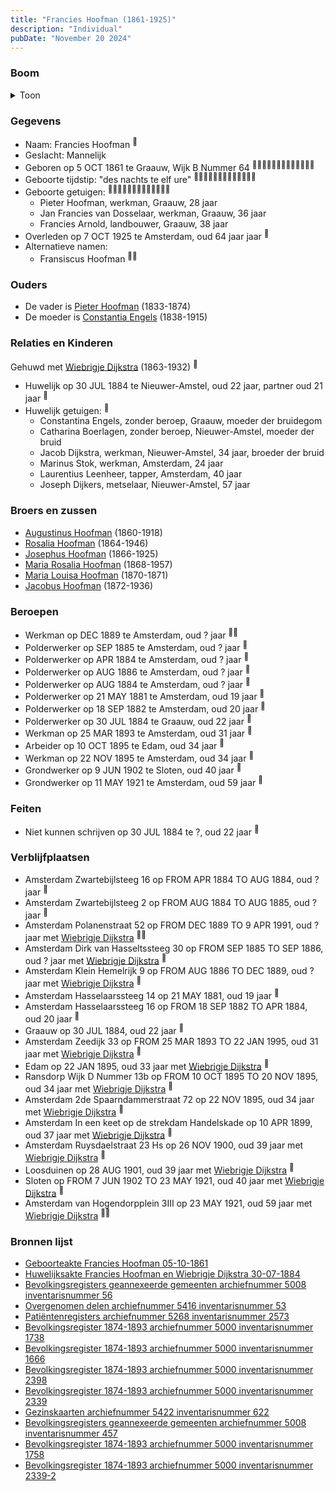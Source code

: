 ```yaml
---
title: "Francies Hoofman (1861-1925)"
description: "Individual"
pubDate: "November 20 2024"
---
```


### Boom
<details><summary>Toon</summary>

![test](https://www.plantuml.com/plantuml/svg/ZPDFRzf04CNl-ob6oQ7j8PBDuXWGGW42RQg6H5NIgYUqjYUmOV-WtQK8HNptZcC3gHA5tApPVRE_UMzyuODmOQKLymjfbi893Pd85pDdLwOOMcKT12UCfoCqWSrbWP1Bbokilb4lmmOqwWoThqe-e4CRDajaBxhcIdWFJmm01jOLwExcCbyOzBxRrKAQNWyuspBs2MwVd_AiKfpSIgI6yCtQ1otC2GWFLr4KnHpWTCJ7oNX0NPyU9AfY2zrE9hBDDBCXAEpqe0tN_PyGjpYd1YQWaTxZYzj-iL9gAamnpPtrFhC4H38Um-LeIBgq2L-T4AireTKyGsl8D1EaW96PeV87f2OXZGSZFkBl85rDxagW5dp-0WFyIrwPuq0nJ6v-GToEarSytSuQYqAQ6Lrh9F3zVaBjpwDdgZ5HHGcSAZcRXmqgPTT4jcMrWMTdzGrMunyAjP8AvL63izrpOzg6NA9_5KY3mpx9uy4aS3CiVJYFTmCTzI2j96qQig_B9Ik4BZUc1lijCNDozeXmAHyNdhPsXnQd7mg6lBtk_ocPE0pSIkiF1TEgDgpD6_zHlH4EZoYS7wHeDVVX9EdRuJJsuIGfgqSu5DW5ce9-sdy0)
</details>

### Gegevens
- Naam: Francies Hoofman <sup><a href="../s00028/" style="text-decoration:none" title="Geboorteakte Francies Hoofman 05-10-1861">:link:</a></sup>
- Geslacht: Mannelijk
- Geboren op 5 OCT 1861 te Graauw, Wijk B Nummer 64 <sup><a href="../s00028/" style="text-decoration:none" title="Geboorteakte Francies Hoofman 05-10-1861">:link:</a><a href="../s00248/" style="text-decoration:none" title="Overgenomen delen archiefnummer 5416 inventarisnummer 53">:link:</a><a href="../s00251/" style="text-decoration:none" title="Huwelijksakte Francies Hoofman en Wiebrigje Dijkstra 30-07-1884 ">:link:</a><a href="../s00304/" style="text-decoration:none" title="Bevolkingsregisters geannexeerde gemeenten archiefnummer 5008 inventarisnummer 56">:link:</a><a href="../s00307/" style="text-decoration:none" title="Patiëntenregisters archiefnummer 5268 inventarisnummer 2573">:link:</a><a href="../s00308/" style="text-decoration:none" title="Bevolkingsregister 1874-1893 archiefnummer 5000 inventarisnummer 1738">:link:</a><a href="../s00309/" style="text-decoration:none" title="Bevolkingsregister 1874-1893 archiefnummer 5000 inventarisnummer 1666">:link:</a><a href="../s00310/" style="text-decoration:none" title="Bevolkingsregister 1874-1893 archiefnummer 5000 inventarisnummer 2398">:link:</a><a href="../s00311/" style="text-decoration:none" title="Bevolkingsregister 1874-1893 archiefnummer 5000 inventarisnummer 2339">:link:</a><a href="../s00312/" style="text-decoration:none" title="Gezinskaarten archiefnummer 5422 inventarisnummer 622">:link:</a><a href="../s00313/" style="text-decoration:none" title="Bevolkingsregisters geannexeerde gemeenten archiefnummer 5008 inventarisnummer 457">:link:</a><a href="../s00314/" style="text-decoration:none" title="Bevolkingsregister 1874-1893 archiefnummer 5000 inventarisnummer 1758">:link:</a><a href="../s00315/" style="text-decoration:none" title="Bevolkingsregister 1874-1893 archiefnummer 5000 inventarisnummer 2339-2">:link:</a></sup>
- Geboorte tijdstip: "des nachts te elf ure" <sup><a href="../s00028/" style="text-decoration:none" title="Geboorteakte Francies Hoofman 05-10-1861">:link:</a><a href="../s00248/" style="text-decoration:none" title="Overgenomen delen archiefnummer 5416 inventarisnummer 53">:link:</a><a href="../s00251/" style="text-decoration:none" title="Huwelijksakte Francies Hoofman en Wiebrigje Dijkstra 30-07-1884 ">:link:</a><a href="../s00304/" style="text-decoration:none" title="Bevolkingsregisters geannexeerde gemeenten archiefnummer 5008 inventarisnummer 56">:link:</a><a href="../s00307/" style="text-decoration:none" title="Patiëntenregisters archiefnummer 5268 inventarisnummer 2573">:link:</a><a href="../s00308/" style="text-decoration:none" title="Bevolkingsregister 1874-1893 archiefnummer 5000 inventarisnummer 1738">:link:</a><a href="../s00309/" style="text-decoration:none" title="Bevolkingsregister 1874-1893 archiefnummer 5000 inventarisnummer 1666">:link:</a><a href="../s00310/" style="text-decoration:none" title="Bevolkingsregister 1874-1893 archiefnummer 5000 inventarisnummer 2398">:link:</a><a href="../s00311/" style="text-decoration:none" title="Bevolkingsregister 1874-1893 archiefnummer 5000 inventarisnummer 2339">:link:</a><a href="../s00312/" style="text-decoration:none" title="Gezinskaarten archiefnummer 5422 inventarisnummer 622">:link:</a><a href="../s00313/" style="text-decoration:none" title="Bevolkingsregisters geannexeerde gemeenten archiefnummer 5008 inventarisnummer 457">:link:</a><a href="../s00314/" style="text-decoration:none" title="Bevolkingsregister 1874-1893 archiefnummer 5000 inventarisnummer 1758">:link:</a><a href="../s00315/" style="text-decoration:none" title="Bevolkingsregister 1874-1893 archiefnummer 5000 inventarisnummer 2339-2">:link:</a></sup>
- Geboorte getuigen: <sup><a href="../s00028/" style="text-decoration:none" title="Geboorteakte Francies Hoofman 05-10-1861">:link:</a><a href="../s00248/" style="text-decoration:none" title="Overgenomen delen archiefnummer 5416 inventarisnummer 53">:link:</a><a href="../s00251/" style="text-decoration:none" title="Huwelijksakte Francies Hoofman en Wiebrigje Dijkstra 30-07-1884 ">:link:</a><a href="../s00304/" style="text-decoration:none" title="Bevolkingsregisters geannexeerde gemeenten archiefnummer 5008 inventarisnummer 56">:link:</a><a href="../s00307/" style="text-decoration:none" title="Patiëntenregisters archiefnummer 5268 inventarisnummer 2573">:link:</a><a href="../s00308/" style="text-decoration:none" title="Bevolkingsregister 1874-1893 archiefnummer 5000 inventarisnummer 1738">:link:</a><a href="../s00309/" style="text-decoration:none" title="Bevolkingsregister 1874-1893 archiefnummer 5000 inventarisnummer 1666">:link:</a><a href="../s00310/" style="text-decoration:none" title="Bevolkingsregister 1874-1893 archiefnummer 5000 inventarisnummer 2398">:link:</a><a href="../s00311/" style="text-decoration:none" title="Bevolkingsregister 1874-1893 archiefnummer 5000 inventarisnummer 2339">:link:</a><a href="../s00312/" style="text-decoration:none" title="Gezinskaarten archiefnummer 5422 inventarisnummer 622">:link:</a><a href="../s00313/" style="text-decoration:none" title="Bevolkingsregisters geannexeerde gemeenten archiefnummer 5008 inventarisnummer 457">:link:</a><a href="../s00314/" style="text-decoration:none" title="Bevolkingsregister 1874-1893 archiefnummer 5000 inventarisnummer 1758">:link:</a><a href="../s00315/" style="text-decoration:none" title="Bevolkingsregister 1874-1893 archiefnummer 5000 inventarisnummer 2339-2">:link:</a></sup>
  - Pieter Hoofman, werkman, Graauw, 28 jaar
  - Jan Francies van Dosselaar, werkman, Graauw, 36 jaar
  - Francies Arnold, landbouwer, Graauw, 38 jaar
- Overleden op 7 OCT 1925 te Amsterdam, oud 64 jaar jaar <sup><a href="../s00312/" style="text-decoration:none" title="Gezinskaarten archiefnummer 5422 inventarisnummer 622">:link:</a></sup>
- Alternatieve namen:
  - Fransiscus Hoofman <sup><a href="../s00310/" style="text-decoration:none" title="Bevolkingsregister 1874-1893 archiefnummer 5000 inventarisnummer 2398">:link:</a><a href="../s00313/" style="text-decoration:none" title="Bevolkingsregisters geannexeerde gemeenten archiefnummer 5008 inventarisnummer 457">:link:</a></sup>

### Ouders
- De vader is [Pieter Hoofman](../i00013/) (1833-1874)
- De moeder is [Constantia Engels](../i00014/) (1838-1915)

### Relaties en Kinderen

Gehuwd met [Wiebrigje Dijkstra](../i00174/) (1863-1932) <sup><a href="../s00251/" style="text-decoration:none" title="Huwelijksakte Francies Hoofman en Wiebrigje Dijkstra 30-07-1884 ">:link:</a></sup>
- Huwelijk op 30 JUL 1884 te Nieuwer-Amstel, oud 22 jaar, partner oud 21 jaar <sup><a href="../s00251/" style="text-decoration:none" title="Huwelijksakte Francies Hoofman en Wiebrigje Dijkstra 30-07-1884 ">:link:</a></sup>
- Huwelijk getuigen:  <sup><a href="../s00251/" style="text-decoration:none" title="Huwelijksakte Francies Hoofman en Wiebrigje Dijkstra 30-07-1884 ">:link:</a></sup>
  - Constantina Engels, zonder beroep, Graauw, moeder der bruidegom
  - Catharina Boerlagen, zonder beroep, Nieuwer-Amstel, moeder der bruid
  - Jacob Dijkstra, werkman, Nieuwer-Amstel, 34 jaar, broeder der bruid
  - Marinus Stok, werkman, Amsterdam, 24 jaar
  - Laurentius Leenheer, tapper, Amsterdam, 40 jaar
  - Joseph Dijkers, metselaar, Nieuwer-Amstel, 57 jaar

### Broers en zussen
- [Augustinus Hoofman](../i00007/) (1860-1918)
- [Rosalia Hoofman](../i00024/) (1864-1946)
- [Josephus Hoofman](../i00025/) (1866-1925)
- [Maria Rosalia Hoofman](../i00026/) (1868-1957)
- [Maria Louisa Hoofman](../i00027/) (1870-1871)
- [Jacobus Hoofman](../i00072/) (1872-1936)

### Beroepen
- Werkman op DEC 1889 te Amsterdam, oud ? jaar <sup><a href="../s00248/" style="text-decoration:none" title="Overgenomen delen archiefnummer 5416 inventarisnummer 53">:link:</a><a href="../s00310/" style="text-decoration:none" title="Bevolkingsregister 1874-1893 archiefnummer 5000 inventarisnummer 2398">:link:</a></sup>
- Polderwerker op SEP 1885 te Amsterdam, oud ? jaar <sup><a href="../s00309/" style="text-decoration:none" title="Bevolkingsregister 1874-1893 archiefnummer 5000 inventarisnummer 1666">:link:</a></sup>
- Polderwerker op APR 1884 te Amsterdam, oud ? jaar <sup><a href="../s00311/" style="text-decoration:none" title="Bevolkingsregister 1874-1893 archiefnummer 5000 inventarisnummer 2339">:link:</a></sup>
- Polderwerker op AUG 1886 te Amsterdam, oud ? jaar <sup><a href="../s00314/" style="text-decoration:none" title="Bevolkingsregister 1874-1893 archiefnummer 5000 inventarisnummer 1758">:link:</a></sup>
- Polderwerker op AUG 1884 te Amsterdam, oud ? jaar <sup><a href="../s00315/" style="text-decoration:none" title="Bevolkingsregister 1874-1893 archiefnummer 5000 inventarisnummer 2339-2">:link:</a></sup>
- Polderwerker op 21 MAY 1881 te Amsterdam, oud 19 jaar <sup><a href="../s00307/" style="text-decoration:none" title="Patiëntenregisters archiefnummer 5268 inventarisnummer 2573">:link:</a></sup>
- Polderwerker op 18 SEP 1882 te Amsterdam, oud 20 jaar <sup><a href="../s00308/" style="text-decoration:none" title="Bevolkingsregister 1874-1893 archiefnummer 5000 inventarisnummer 1738">:link:</a></sup>
- Polderwerker op 30 JUL 1884 te Graauw, oud 22 jaar <sup><a href="../s00251/" style="text-decoration:none" title="Huwelijksakte Francies Hoofman en Wiebrigje Dijkstra 30-07-1884 ">:link:</a></sup>
- Werkman op 25 MAR 1893 te Amsterdam, oud 31 jaar <sup><a href="../s00248/" style="text-decoration:none" title="Overgenomen delen archiefnummer 5416 inventarisnummer 53">:link:</a></sup>
- Arbeider op 10 OCT 1895 te Edam, oud 34 jaar <sup><a href="../s00313/" style="text-decoration:none" title="Bevolkingsregisters geannexeerde gemeenten archiefnummer 5008 inventarisnummer 457">:link:</a></sup>
- Werkman op 22 NOV 1895 te Amsterdam, oud 34 jaar <sup><a href="../s00248/" style="text-decoration:none" title="Overgenomen delen archiefnummer 5416 inventarisnummer 53">:link:</a></sup>
- Grondwerker op 9 JUN 1902 te Sloten, oud 40 jaar <sup><a href="../s00304/" style="text-decoration:none" title="Bevolkingsregisters geannexeerde gemeenten archiefnummer 5008 inventarisnummer 56">:link:</a></sup>
- Grondwerker op 11 MAY 1921 te Amsterdam, oud 59 jaar <sup><a href="../s00312/" style="text-decoration:none" title="Gezinskaarten archiefnummer 5422 inventarisnummer 622">:link:</a></sup>

### Feiten
- Niet kunnen schrijven op 30 JUL 1884 te ?, oud 22 jaar <sup><a href="../s00251/" style="text-decoration:none" title="Huwelijksakte Francies Hoofman en Wiebrigje Dijkstra 30-07-1884 ">:link:</a></sup>

### Verblijfplaatsen
- Amsterdam Zwartebijlsteeg 16 op FROM APR 1884 TO AUG 1884, oud ? jaar  <sup><a href="../s00311/" style="text-decoration:none" title="Bevolkingsregister 1874-1893 archiefnummer 5000 inventarisnummer 2339">:link:</a></sup>
- Amsterdam Zwartebijlsteeg 2 op FROM AUG 1884 TO AUG 1885, oud ? jaar  <sup><a href="../s00315/" style="text-decoration:none" title="Bevolkingsregister 1874-1893 archiefnummer 5000 inventarisnummer 2339-2">:link:</a></sup>
- Amsterdam Polanenstraat 52 op FROM DEC 1889 TO 9 APR 1991, oud ? jaar met [Wiebrigje Dijkstra](../i00174/) <sup><a href="../s00248/" style="text-decoration:none" title="Overgenomen delen archiefnummer 5416 inventarisnummer 53">:link:</a><a href="../s00310/" style="text-decoration:none" title="Bevolkingsregister 1874-1893 archiefnummer 5000 inventarisnummer 2398">:link:</a></sup>
- Amsterdam Dirk van Hasseltssteeg 30 op FROM SEP 1885 TO SEP 1886, oud ? jaar met [Wiebrigje Dijkstra](../i00174/) <sup><a href="../s00309/" style="text-decoration:none" title="Bevolkingsregister 1874-1893 archiefnummer 5000 inventarisnummer 1666">:link:</a></sup>
- Amsterdam Klein Hemelrijk 9 op FROM AUG 1886 TO DEC 1889, oud ? jaar met [Wiebrigje Dijkstra](../i00174/) <sup><a href="../s00312/" style="text-decoration:none" title="Gezinskaarten archiefnummer 5422 inventarisnummer 622">:link:</a></sup>
- Amsterdam Hasselaarssteeg 14 op 21 MAY 1881, oud 19 jaar  <sup><a href="../s00307/" style="text-decoration:none" title="Patiëntenregisters archiefnummer 5268 inventarisnummer 2573">:link:</a></sup>
- Amsterdam Hasselaarssteeg 16 op FROM 18 SEP 1882 TO APR 1884, oud 20 jaar  <sup><a href="../s00308/" style="text-decoration:none" title="Bevolkingsregister 1874-1893 archiefnummer 5000 inventarisnummer 1738">:link:</a></sup>
- Graauw  op 30 JUL 1884, oud 22 jaar  <sup><a href="../s00251/" style="text-decoration:none" title="Huwelijksakte Francies Hoofman en Wiebrigje Dijkstra 30-07-1884 ">:link:</a></sup>
- Amsterdam Zeedijk 33 op FROM 25 MAR 1893 TO 22 JAN 1995, oud 31 jaar met [Wiebrigje Dijkstra](../i00174/) <sup><a href="../s00248/" style="text-decoration:none" title="Overgenomen delen archiefnummer 5416 inventarisnummer 53">:link:</a></sup>
- Edam  op 22 JAN 1895, oud 33 jaar met [Wiebrigje Dijkstra](../i00174/) <sup><a href="../s00248/" style="text-decoration:none" title="Overgenomen delen archiefnummer 5416 inventarisnummer 53">:link:</a></sup>
- Ransdorp Wijk D Nummer 13b op FROM 10 OCT 1895 TO 20 NOV 1895, oud 34 jaar met [Wiebrigje Dijkstra](../i00174/) <sup><a href="../s00313/" style="text-decoration:none" title="Bevolkingsregisters geannexeerde gemeenten archiefnummer 5008 inventarisnummer 457">:link:</a></sup>
- Amsterdam 2de Spaarndammerstraat 72 op 22 NOV 1895, oud 34 jaar met [Wiebrigje Dijkstra](../i00174/) <sup><a href="../s00248/" style="text-decoration:none" title="Overgenomen delen archiefnummer 5416 inventarisnummer 53">:link:</a></sup>
- Amsterdam In een keet op de strekdam Handelskade op 10 APR 1899, oud 37 jaar met [Wiebrigje Dijkstra](../i00174/) <sup><a href="../s00248/" style="text-decoration:none" title="Overgenomen delen archiefnummer 5416 inventarisnummer 53">:link:</a></sup>
- Amsterdam Ruysdaelstraat 23 Hs op 26 NOV 1900, oud 39 jaar met [Wiebrigje Dijkstra](../i00174/) <sup><a href="../s00248/" style="text-decoration:none" title="Overgenomen delen archiefnummer 5416 inventarisnummer 53">:link:</a></sup>
- Loosduinen  op 28 AUG 1901, oud 39 jaar met [Wiebrigje Dijkstra](../i00174/) <sup><a href="../s00248/" style="text-decoration:none" title="Overgenomen delen archiefnummer 5416 inventarisnummer 53">:link:</a></sup>
- Sloten  op FROM 7 JUN 1902 TO 23 MAY 1921, oud 40 jaar met [Wiebrigje Dijkstra](../i00174/) <sup><a href="../s00304/" style="text-decoration:none" title="Bevolkingsregisters geannexeerde gemeenten archiefnummer 5008 inventarisnummer 56">:link:</a></sup>
- Amsterdam van Hogendorpplein 3III op 23 MAY 1921, oud 59 jaar met [Wiebrigje Dijkstra](../i00174/) <sup><a href="../s00304/" style="text-decoration:none" title="Bevolkingsregisters geannexeerde gemeenten archiefnummer 5008 inventarisnummer 56">:link:</a><a href="../s00312/" style="text-decoration:none" title="Gezinskaarten archiefnummer 5422 inventarisnummer 622">:link:</a></sup>

### Bronnen lijst
- [Geboorteakte Francies Hoofman 05-10-1861](../s00028/)
- [Huwelijksakte Francies Hoofman en Wiebrigje Dijkstra 30-07-1884 ](../s00251/)
- [Bevolkingsregisters geannexeerde gemeenten archiefnummer 5008 inventarisnummer 56](../s00304/)
- [Overgenomen delen archiefnummer 5416 inventarisnummer 53](../s00248/)
- [Patiëntenregisters archiefnummer 5268 inventarisnummer 2573](../s00307/)
- [Bevolkingsregister 1874-1893 archiefnummer 5000 inventarisnummer 1738](../s00308/)
- [Bevolkingsregister 1874-1893 archiefnummer 5000 inventarisnummer 1666](../s00309/)
- [Bevolkingsregister 1874-1893 archiefnummer 5000 inventarisnummer 2398](../s00310/)
- [Bevolkingsregister 1874-1893 archiefnummer 5000 inventarisnummer 2339](../s00311/)
- [Gezinskaarten archiefnummer 5422 inventarisnummer 622](../s00312/)
- [Bevolkingsregisters geannexeerde gemeenten archiefnummer 5008 inventarisnummer 457](../s00313/)
- [Bevolkingsregister 1874-1893 archiefnummer 5000 inventarisnummer 1758](../s00314/)
- [Bevolkingsregister 1874-1893 archiefnummer 5000 inventarisnummer 2339-2](../s00315/)